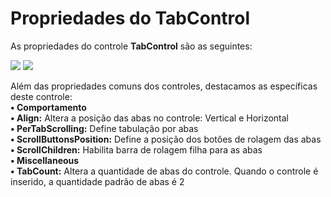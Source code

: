 # Propriedades do TabControl

As propriedades do controle **TabControl** são as seguintes:

![](http://www.gvinci.com.br/manual/tabcontrol_1.zoom80.png)   ![](http://www.gvinci.com.br/manual/tabcontrol_2.zoom80.png) 

Além das propriedades comuns dos controles, destacamos as específicas deste controle:  
**• Comportamento**  
          **• Align:** Altera a posição das abas no controle: Vertical e Horizontal  
          **• PerTabScrolling:** Define tabulação por abas  
          **• ScrollButtonsPosition:** Define a posição dos botões de rolagem das abas  
          **• ScrollChildren:** Habilita barra de rolagem filha para as abas  
**• Miscellaneous**  
          **• TabCount:** Altera a quantidade de abas do controle. Quando o controle é inserido, a quantidade padrão de abas é 2


